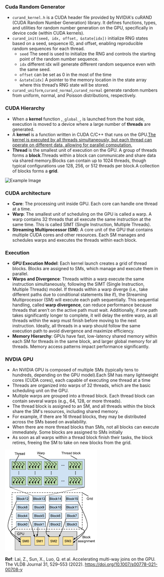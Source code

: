 ### Cuda Random Generator
- `curand_kernel.h` is a CUDA header file provided by NVIDIA's cuRAND (CUDA Random Number Generation) library. It defines functions, types, and utilities for random number generation on the GPU, specifically in device code (within CUDA kernels).
- `curand_init(seed, idx, offset, &state[idx])` initialize RNG states based on a seed, sequence ID, and offset, enabling reproducible random sequences for each thread.    
   * `seed` The seed is used to initialize the RNG and controls the starting point of the random number sequence.
   * `idx` different idx will generate different random sequence even with the same seed.
   * `offset` can be set as 0 in the most of the time 
   * `&state[idx]` A pointer to the memory location in the state array where this thread’s RNG state will be stored.
- `curand_uniform`,`curand_normal`,`curand_normal` generate random numbers from uniform, normal, and Poisson distributions, respectively.
### CUDA Hierarchy
- When a **kernel** function ,`_global_`, is launched from the host side, execution is moved to a device where a large number of **threads** are generated.
- A **kernel** is a function written in CUDA C/C++ that runs on the GPU.<u>The kernel is executed by all threads simultaneously, but each thread can operate on different data, allowing for parallel computation.</u>
- **Thread** is the smallest unit of execution on the GPU. A group of threads forms a **block**.Threads within a block can communicate and share data via shared memory.Blocks can contain up to 1024 threads, though typical configurations use 128, 256, or 512 threads per block.A collection of blocks forms a **grid**.  
<img src="![Images/Kernal_Grid.jpg](https://github.com/osimlab/MC321_Hui/blob/main/mcOCT/Images/Kernal_Grid.jpg)" alt="Example Image" width="300">  

### CUDA architecture
- **Core**: The processing unit inside GPU. Each core can handle one thread at a time.
- **Warp**: The smallest unit of scheduling on the GPU is called a warp. A warp contains 32 threads that all execute the same instruction at the same time. This is called SIMT (Single Instruction, Multiple Threads).
- **Streaming Multiprocessor (SM)**: A core unit of the GPU that contains multiple CUDA cores and other resources. Each SM manages and schedules warps and executes the threads within each block.

### Execution
- **GPU Execution Model**: Each kernel launch creates a grid of thread blocks. Blocks are assigned to SMs, which manage and execute them in parallel.
- **Warps and Divergence**: Threads within a warp execute the same instruction simultaneously, following the SIMT (Single Instruction, Multiple Threads) model. If threads within a warp diverge (i.e., take different paths due to conditional statements like if), the Streaming Multiprocessor (SM) will execute each path sequentially. This sequential handling, called **warp divergence**, can reduce performance because threads that aren’t on the active path must wait. Additionally, if one path takes significantly longer to complete, it will delay the entire warp, as all threads within the warp must finish before moving to the next instruction. Ideally, all threads in a warp should follow the same execution path to avoid divergence and maximize efficiency.
- **Memory Hierarchy**: GPUs have fast, low-latency shared memory within each SM for threads in the same block, and larger global memory for all threads. Memory access patterns impact performance significantly.

### NVDIA GPU
- An NVIDIA GPU is composed of multiple SMs (typically tens to hundreds, depending on the GPU model).Each SM has many lightweight cores (CUDA cores), each capable of executing one thread at a time
- Threads are organized into warps of 32 threads, which are the basic scheduling unit on the GPU.
- Multiple warps are grouped into a thread block. Each thread block can contain several warps (e.g., 64, 128, or more threads).
- The thread block is assigned to an SM, and all threads within the block share the SM's resources, including shared memory.
- For example, if there are 16 thread blocks, they may be distributed across the SMs based on availability.
- When there are more thread blocks than SMs, not all blocks can execute immediately. Some blocks are assigned to SMs initially
- As soon as all warps within a thread block finish their tasks, the block retires, freeing the SM to take on new blocks from the grid.   

<img src="https://github.com/osimlab/MC321_Hui/blob/main/Images/GPU_Arch.PNG" alt="GPU Architecture" width="300">   

**Ref**: Lai, Z., Sun, X., Luo, Q. et al. Accelerating multi-way joins on the GPU. The VLDB Journal 31, 529–553 (2022). https://doi.org/10.1007/s00778-021-00708-y